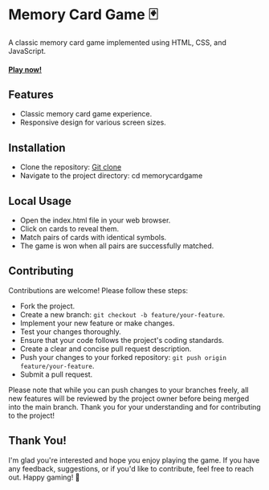 # Memory Card Game 🃏

A classic memory card game implemented using HTML, CSS, and JavaScript.
#### [Play now!](https://yovel1116.github.io/MemoryCardGame/)

## Features
- Classic memory card game experience.
- Responsive design for various screen sizes.
  
## Installation
- Clone the repository:
[Git clone](https://github.com/Yovel1116/MemoryCardGame.git)
- Navigate to the project directory:
cd memorycardgame

## Local Usage
- Open the index.html file in your web browser.
- Click on cards to reveal them.
- Match pairs of cards with identical symbols.
- The game is won when all pairs are successfully matched.
  
## Contributing
Contributions are welcome! Please follow these steps:

- Fork the project.
- Create a new branch: `git checkout -b feature/your-feature`.
- Implement your new feature or make changes.
- Test your changes thoroughly.
- Ensure that your code follows the project's coding standards.
- Create a clear and concise pull request description.
- Push your changes to your forked repository: `git push origin feature/your-feature`.
- Submit a pull request.

Please note that while you can push changes to your branches freely, 
all new features will be reviewed by the project owner before being merged into the main branch.
Thank you for your understanding and for contributing to the project!




## Thank You!
I'm glad you're interested and hope you enjoy playing the game.
If you have any feedback, suggestions, or if you'd like to contribute, feel free to reach out. Happy gaming! 🎉

